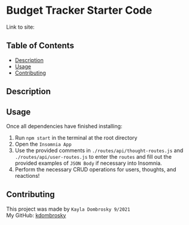 # Budget Tracker Starter Code

Link to site: 
<br/>

## Table of Contents 
* [Description](#description)
* [Usage](#usage)
* [Contributing](#contributing)

## Description 



## Usage
Once all dependencies have finished installing:
1. Run `npm start` in the terminal at the root directory 
2. Open the `Insomnia App`
3. Use the provided comments in `./routes/api/thought-routes.js` and `./routes/api/user-routes.js` to enter the `routes` and fill out the provided examples of `JSON Body` if necessary into Insomnia. 
4. Perform the necessary CRUD operations for users, thoughts, and reactions! 

## Contributing
This project was made by `Kayla Dombrosky 9/2021` <br/>
My GitHub: [kdombrosky](https://github.com/kdombrosky) 
